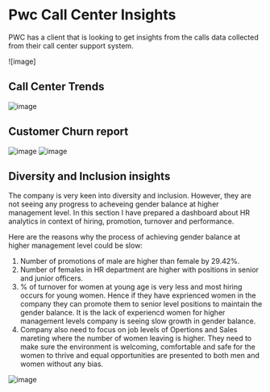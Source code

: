 # Pwc Call Center Insights
PWC has a client that is looking to get insights from the calls data collected from their call center support system.

![image]


## Call Center Trends

![image](https://user-images.githubusercontent.com/89634505/211185409-104bbeae-61c1-4abc-aff7-7115916bfa71.png)


## Customer Churn report

![image](https://user-images.githubusercontent.com/89634505/211185722-f3717e5c-4c5f-4f20-b69c-a4b98ced5beb.png)
![image](https://user-images.githubusercontent.com/89634505/211185742-b094d4c2-0d53-4817-ac07-9125bda0ff6a.png)

## Diversity and Inclusion insights

The company is very keen into diversity and inclusion. However, they are not seeing any progress to acheveing gender balance at higher management level. 
In this section I have prepared a dashboard about HR analytics in context of hiring, promotion, turnover and performance. 

Here are the reasons why the process of achieving gender balance at higher management level could be slow:
1. Number of promotions of male are higher than female by 29.42%. 
2. Number of females in HR department are higher with positions in senior and junior officers.
3. % of turnover for women at young age is very less and most hiring occurs for young women. Hence if they have exprienced women in the company they can promote them to senior level positions to maintain the gender balance. It is the lack of experiencd women for higher management levels company is seeing slow growth in gender balance. 
4. Company also need to focus on job levels of Opertions and Sales mareting where the number of women leaving is higher. They need to make sure the environment is welcoming, comfortable and safe for the women to thrive and equal opportunities are presented to both men and women without any bias. 

![image](https://user-images.githubusercontent.com/89634505/211186002-aca88f38-ca3e-4109-ba55-4a5820718dcd.png)

